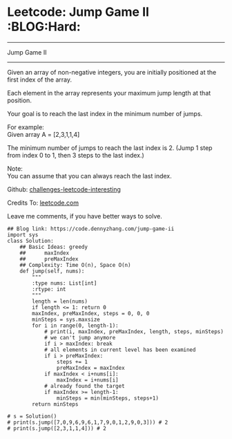# Leetcode: Jump Game II     :BLOG:Hard:


---

Jump Game II  

---

Given an array of non-negative integers, you are initially positioned at the first index of the array.  

Each element in the array represents your maximum jump length at that position.  

Your goal is to reach the last index in the minimum number of jumps.  

For example:  
Given array A = [2,3,1,1,4]  

The minimum number of jumps to reach the last index is 2. (Jump 1 step from index 0 to 1, then 3 steps to the last index.)  

Note:  
You can assume that you can always reach the last index.  

Github: [challenges-leetcode-interesting](https://github.com/DennyZhang/challenges-leetcode-interesting/tree/master/jump-game-ii)  

Credits To: [leetcode.com](https://leetcode.com/problems/jump-game-ii/description/)  

Leave me comments, if you have better ways to solve.  

    ## Blog link: https://code.dennyzhang.com/jump-game-ii
    import sys
    class Solution:
        ## Basic Ideas: greedy
        ##      maxIndex
        ##      preMaxIndex
        ## Complexity: Time O(n), Space O(n)
        def jump(self, nums):
            """
            :type nums: List[int]
            :rtype: int
            """
            length = len(nums)
            if length <= 1: return 0
            maxIndex, preMaxIndex, steps = 0, 0, 0
            minSteps = sys.maxsize
            for i in range(0, length-1):
                # print(i, maxIndex, preMaxIndex, length, steps, minSteps)
                # we can't jump anymore
                if i > maxIndex: break
                # all elements in current level has been examined
                if i > preMaxIndex:
                    steps += 1
                    preMaxIndex = maxIndex
                if maxIndex < i+nums[i]:
                    maxIndex = i+nums[i]
                # already found the target
                if maxIndex >= length-1:
                    minSteps = min(minSteps, steps+1)
            return minSteps
    
    # s = Solution()
    # print(s.jump([7,0,9,6,9,6,1,7,9,0,1,2,9,0,3])) # 2
    # print(s.jump([2,3,1,1,4])) # 2